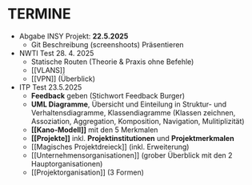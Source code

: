 # TERMINE
* Abgabe INSY Projekt: **22.5.2025**
	* Git Beschreibung (screenshoots) Präsentieren
* NWTI Test 28. 4. 2025
	* Statische Routen (Theorie & Praxis ohne Befehle)
	* [[VLANS]]
	* [[VPN]] (Überblick)
* ITP Test 23.5.2025
	* **Feedback** geben (Stichwort Feedback Burger)
	- **UML Diagramme**, Übersicht und Einteilung in Struktur- und Verhaltensdiagramme, Klassendiagramme (Klassen zeichnen, Assoziation, Aggregation, Komposition, Navigation, Mulitiplizität)
	- **[[Kano-Modell]]** mit den 5 Merkmalen
	- **[[Projekte]]** inkl. **Projektinstitutionen** und **Projektmerkmalen**
	- [[Magisches Projektdreieck]] (inkl. Erweiterung)
	- [[Unternehmensorganisationen]] (grober Überblick mit den 2 Hauptorganisationen)
	- [[Projektorganisation]] (3 Formen)
